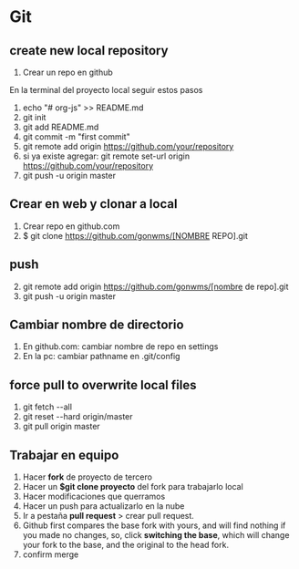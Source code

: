 # Git

## create new local repository

1. Crear un repo en github

En la terminal del proyecto local seguir estos pasos
1. echo "# org-js" >> README.md
1. git init
1. git add README.md
1. git commit -m "first commit"
1. git remote add origin https://github.com/your/repository
1. si ya existe agregar: git remote set-url origin https://github.com/your/repository
1. git push -u origin master


## Crear en web y clonar a local 
1. Crear repo en github.com
2. $ git clone https://github.com/gonwms/[NOMBRE REPO].git

## push
2. git remote add origin https://github.com/gonwms/[nombre de repo].git
3. git push -u origin master

## Cambiar nombre de directorio
1. En github.com: cambiar nombre de repo en settings
2. En la pc: cambiar pathname en .git/config

## force pull to overwrite local files

1. git fetch --all
1. git reset --hard origin/master
1. git pull origin master

## Trabajar en equipo

1. Hacer **fork** de proyecto de tercero
1. Hacer un **$git clone proyecto** del fork para trabajarlo local 
1. Hacer modificaciones que querramos
1. Hacer un push para actualizarlo en la nube
1. Ir a pestaña **pull request** > crear pull request. 
1. Github first compares the base fork with yours, and will find nothing if you made no changes, so, click **switching the base**, which will change your fork to the base, and the original to the head fork. 
1. confirm merge